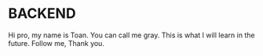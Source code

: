 # BACKEND
Hi pro, my name is Toan. You can call me gray.
This is what I will learn in the future. 
Follow me,
Thank you.